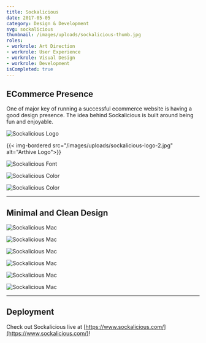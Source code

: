 ```yaml
---
title: Sockalicious
date: 2017-05-05
category: Design & Development
svg: sockalicious
thumbnail: /images/uploads/sockalicious-thumb.jpg
roles:
- workrole: Art Direction
- workrole: User Experience
- workrole: Visual Design
- workrole: Development
isCompleted: true
---
```


## ECommerce Presence

One of major key of running a successful ecommerce website is having a good design presence. The idea behind Sockalicious is built around being fun and enjoyable.

![Sockalicious Logo][logo1]

{{< img-bordered src="/images/uploads/sockalicious-logo-2.jpg" alt="Arthive Logo">}}

![Sockalicious Font][primaryfont]

![Sockalicious Color][primarycolor]

![Sockalicious Color][secondarycolor]

***

## Minimal and Clean Design

![Sockalicious Mac][imac]

![Sockalicious Mac][iphone]

![Sockalicious Mac][home]

![Sockalicious Mac][shop]

![Sockalicious Mac][about]

![Sockalicious Mac][contact]

***

## Deployment

Check out Sockalicious live at [https://www.sockalicious.com/](https://www.sockalicious.com/)!

[logo1]: /images/uploads/sockalicious-logo-1.jpg
[logo2]: /images/uploads/sockalicious-logo-2.jpg
[primaryfont]: /images/uploads/sockalicious-primary-font.jpg
[primarycolor]: /images/uploads/sockalicious-primary-color.jpg
[secondarycolor]: /images/uploads/sockalicious-secondary-color.jpg
[imac]: /images/uploads/sockalicious-mockup-imac.jpg
[iphone]: /images/uploads/sockalicious-mockup-iphone.jpg
[home]: /images/uploads/sockalicious-home.jpg
[about]: /images/uploads/sockalicious-about.jpg
[shop]: /images/uploads/sockalicious-shop.jpg
[contact]: /images/uploads/sockalicious-contact.jpg
